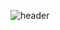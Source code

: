 ![header](https://capsule-render.vercel.app/api?type=rect&color=0:757f8f,100:3365b5&height=200&text=Nakyoung-Han&desc=Information%20Security%20Engineer%20/%20AI%20Developer&descAlign=70&descAlignY=82) 
